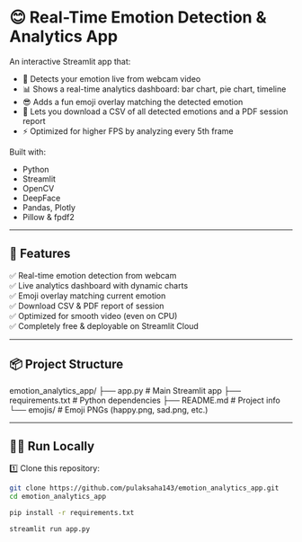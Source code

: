 # 😊 Real-Time Emotion Detection & Analytics App

An interactive Streamlit app that:
- 📸 Detects your emotion live from webcam video
- 📊 Shows a real-time analytics dashboard: bar chart, pie chart, timeline
- 😎 Adds a fun emoji overlay matching the detected emotion
- 📝 Lets you download a CSV of all detected emotions and a PDF session report
- ⚡ Optimized for higher FPS by analyzing every 5th frame

Built with:
- Python
- Streamlit
- OpenCV
- DeepFace
- Pandas, Plotly
- Pillow & fpdf2

---

## 🚀 Features

✅ Real-time emotion detection from webcam  
✅ Live analytics dashboard with dynamic charts  
✅ Emoji overlay matching current emotion  
✅ Download CSV & PDF report of session  
✅ Optimized for smooth video (even on CPU)  
✅ Completely free & deployable on Streamlit Cloud

---

## 📦 Project Structure
emotion_analytics_app/
├── app.py # Main Streamlit app
├── requirements.txt # Python dependencies
├── README.md # Project info
└── emojis/ # Emoji PNGs (happy.png, sad.png, etc.)

---

## 🧑‍💻 Run Locally

1️⃣ Clone this repository:
```bash
git clone https://github.com/pulaksaha143/emotion_analytics_app.git
cd emotion_analytics_app

pip install -r requirements.txt

streamlit run app.py
